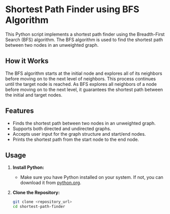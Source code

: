 # Shortest Path Finder using BFS Algorithm

This Python script implements a shortest path finder using the Breadth-First Search (BFS) algorithm. The BFS algorithm is used to find the shortest path between two nodes in an unweighted graph.

## How it Works

The BFS algorithm starts at the initial node and explores all of its neighbors before moving on to the next level of neighbors. This process continues until the target node is reached. As BFS explores all neighbors of a node before moving on to the next level, it guarantees the shortest path between the initial and target nodes.

## Features

- Finds the shortest path between two nodes in an unweighted graph.
- Supports both directed and undirected graphs.
- Accepts user input for the graph structure and start/end nodes.
- Prints the shortest path from the start node to the end node.

## Usage

1. **Install Python:**
   - Make sure you have Python installed on your system. If not, you can download it from [python.org](https://www.python.org/).

2. **Clone the Repository:**
   ```bash
   git clone <repository_url>
   cd shortest-path-finder
